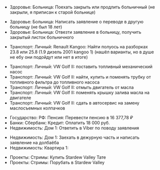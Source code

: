 + Здоровье: Больница: Поехать закрыть или продлить больничный (не закрыли, я приписан к старой больнице)
- Здоровье: Больница: Написать заявление о переводе в другую больницу (не был 18 лет)
- Здоровье: Больница: Отвезти заявление в больницу, получить закрытый листок больничного
+ Транспорт: Личный: Renault Kangoo: Найти полуось на разборках 23.8 или 25.8 (1.9 дизель 2001 kangoo 1) (нашёл варианты, но в душе не ебу они подойдут или нет в итоге)
- Транспорт: Личный: VW Golf II: поставить топливный механический насос
- Транспорт: Личный: VW Golf II: найти, купить и поменять трубку от топливного фильтра до топливного насоса
- Транспорт: Личный: VW Golf II: отмыть двигатель от масла
- Транспорт: Личный: VW Golf II: поменять крышку залива масла на двигателе
- Транспорт: Личный: VW Golf II: сдать в автосервис на замену маслосъемных колпачков
+ Государство: РФ: Пенсия: Перевести пенсию в 16 377,78 ₽
+ Банки: Сбербанк: Кредит: Оплатить 18 000 руб. 
+ Недвижимость: Дом 1: Ответить в Viber по поводу заявления
- Недвижимость: Дом 1: Заехать в дежурную часть и написать заявление на долбаёба
- Недвижимость: Квартира 1: 
+ Проекты: Стримы: Купить Stardew Valley Тате
+ Проекты: Стримы: Порубать в Stardew Valley

